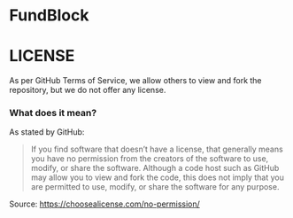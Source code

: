 # FundBlock

LICENSE
===========

As per GitHub Terms of Service, we allow others to view and fork the repository, but we do not offer any license.

### What does it mean? 
As stated by GitHub: 
> If you find software that doesn’t have a license, that generally means you have no permission from the creators of the software to use, modify, or share the software. Although a code host such as GitHub may allow you to view and fork the code, this does not imply that you are permitted to use, modify, or share the software for any purpose.

Source: https://choosealicense.com/no-permission/
